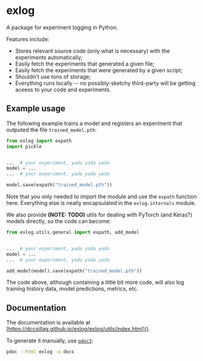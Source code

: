 # exlog

A package for experiment logging in Python.

Features include:

- Stores relevant source code (only what is necessary) with the experiments automatically;
- Easily fetch the experiments that generated a given file;
- Easily fetch the experiments that were generated by a given script;
- Shouldn't use tons of storage;
- Everything runs locally -- no possibly-sketchy third-party will be getting aceess to your code and experiments.

## Example usage

The following example trains a model and registers an experiment that outputed the file `trained_model.pth`:

```python
from exlog import expath
import pickle


...  # your experiment, yada yada yada
model = ...
...  # your experiment, yada yada yada

model.save(expath("trained_model.pth"))
```

Note that you only needed to import the module and use the `expath` function here. Everything else is neatly encapsulated in the `exlog.internals` module.

We also provide **(NOTE: TODO)** utils for dealing with PyTorch (and Keras?) models directly, so the code can become:

```python
from exlog.utils.general import expath, add_model


...  # your experiment, yada yada yada
model = ...
...  # your experiment, yada yada yada

add_model(model).save(expath("trained_model.pth"))
```

The code above, although containing a little bit more code, will also log training history data, model predictions, metrics, etc.

## Documentation

The documentation is available at [https://dccsillag.github.io/exlog/exlog/utils/index.html]().

To generate it manually, use [`pdoc3`](https://pdoc3.github.io/pdoc/):

```sh
pdoc --html exlog -o docs
```
